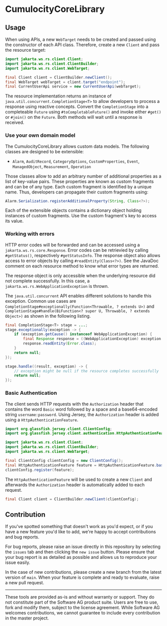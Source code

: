 # CumulocityCoreLibrary

## Usage

When using APIs, a new `WebTarget` needs to be created and passed using the constructor of each API class. Therefore, create a new `Client` and pass the resource target:

```Java
import jakarta.ws.rs.client.Client;
import jakarta.ws.rs.client.ClientBuilder;
import jakarta.ws.rs.client.WebTarget;

final Client client = ClientBuilder.newClient();
final WebTarget webTarget = client.target("endpoint");
final CurrentUserApi service = new CurrentUserApi(webTarget);
```

The resource implementation returns an instance of `java.util.concurrent.CompletionStage<T>` to allow developers to process a response using reactive concepts. Convert the `CompletionStage` into a completeable `Future` using `#toCompletableFuture()` and invoke either `#get()` or `#join()` on the `Future`. Both methods will wait until a response is received.  

### Use your own domain model

The CumulocityCoreLibrary allows custom data models. The following classes are designed to be extensible:

- `Alarm`, `AuditRecord`, `CategoryOptions`, `CustomProperties`, `Event`, `ManagedObject`, `Measurement`, `Operation`

Those classes allow to add an arbitrary number of additional properties as a list of key-value pairs. These properties are known as custom fragments and can be of any type. Each custom fragment is identified by a unique name. Thus, developers can propagate their custom fragments using:

```Java
Alarm.Serialization.registerAdditionalProperty(String, Class<?>);
```

Each of the extensible objects contains a dictionary object holding instances of custom fragments. Use the custom fragment's key to access its value.

### Working with errors

HTTP error codes will be forwarded and can be accessed using a `jakarta.ws.rs.core.Response`. Error codes can be retrievied by calling `#getStatus()`, respectively `#getStatusInfo`. The response object also allows access to error objects by calling `#readEntity(Class<?>)`. See the JavaDoc comment on each resource method to know what error types are returned.

The response object is only accessible when the underlying resource did not complete successfully. In this case, a `jakarta.ws.rs.WebApplicationException` is thrown. 

The `java.util.concurrent` API enables different solutions to handle this exception. Common use cases are `CompletionStage#exceptionally(Function<Throwable, ? extends U>)` and `CompletionStage#handle(BiFunction<? super U, Throwable, ? extends Object>)` as shown in the following listing.

```java
final CompletionStage<T> stage = ...;
stage.exceptionally(exception -> {
    if (exception.getCause() instanceof WebApplicationException) {
    	final Response response = ((WebApplicationException) exception.getCause()).getResponse();
        response.readEntity(Error.class);
    }
    return null;
});

stage.handle((result, exception) -> {
    // exception might be null if the resource completes successfully
    return null;
});
```

### Basic Authentication

The client sends HTTP requests with the `Authorization` header that contains the word `Basic` word followed by a space and a base64-encoded string `username:password`.
Using Jersey, the `Authorization` header is added using a `HttpAuthenticationFeature`. 

```Java
import org.glassfish.jersey.client.ClientConfig;
import org.glassfish.jersey.client.authentication.HttpAuthenticationFeature;

import jakarta.ws.rs.client.Client;
import jakarta.ws.rs.client.ClientBuilder;
import jakarta.ws.rs.client.WebTarget;

final ClientConfig clientConfig = new ClientConfig();
final HttpAuthenticationFeature feature = HttpAuthenticationFeature.basic("userName", "password");
clientConfig.register(feature);
```

The `HttpAuthenticationFeature` will be used to create a new `Client` and afterwards the `Authorization` header is automatically added to each request.

```Java
final Client client = ClientBuilder.newClient(clientConfig);
```

## Contribution

If you've spotted something that doesn't work as you'd expect, or if you have a new feature you'd like to add, we're happy to accept contributions and bug reports.

For bug reports, please raise an issue directly in this repository by selecting the `issues` tab and then clicking the `new issue` button. Please ensure that your bug report is as detailed as possible and allows us to reproduce your issue easily.

In the case of new contributions, please create a new branch from the latest version of `main`. When your feature is complete and ready to evaluate, raise a new pull request.

---

These tools are provided as-is and without warranty or support. They do not constitute part of the Software AG product suite. Users are free to use, fork and modify them, subject to the license agreement. While Software AG welcomes contributions, we cannot guarantee to include every contribution in the master project.
